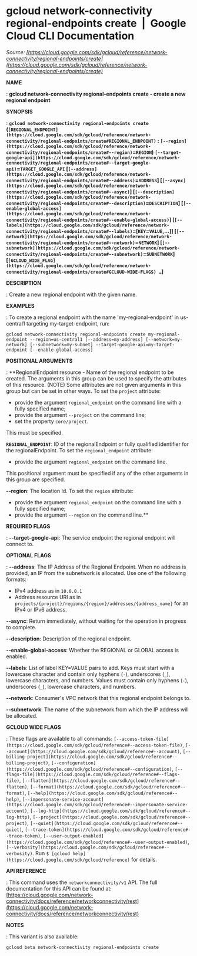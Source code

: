 # gcloud network-connectivity regional-endpoints create  |  Google Cloud CLI Documentation

*Source: [https://cloud.google.com/sdk/gcloud/reference/network-connectivity/regional-endpoints/create](https://cloud.google.com/sdk/gcloud/reference/network-connectivity/regional-endpoints/create)*

**NAME**

: **gcloud network-connectivity regional-endpoints create - create a new regional endpoint**

**SYNOPSIS**

: **`gcloud network-connectivity regional-endpoints create` (`[REGIONAL_ENDPOINT](https://cloud.google.com/sdk/gcloud/reference/network-connectivity/regional-endpoints/create#REGIONAL_ENDPOINT)` : `[--region](https://cloud.google.com/sdk/gcloud/reference/network-connectivity/regional-endpoints/create#--region)`=`REGION`) `[--target-google-api](https://cloud.google.com/sdk/gcloud/reference/network-connectivity/regional-endpoints/create#--target-google-api)`=`TARGET_GOOGLE_API` [`[--address](https://cloud.google.com/sdk/gcloud/reference/network-connectivity/regional-endpoints/create#--address)`=`ADDRESS`] [`[--async](https://cloud.google.com/sdk/gcloud/reference/network-connectivity/regional-endpoints/create#--async)`] [`[--description](https://cloud.google.com/sdk/gcloud/reference/network-connectivity/regional-endpoints/create#--description)`=`DESCRIPTION`] [`[--enable-global-access](https://cloud.google.com/sdk/gcloud/reference/network-connectivity/regional-endpoints/create#--enable-global-access)`] [`[--labels](https://cloud.google.com/sdk/gcloud/reference/network-connectivity/regional-endpoints/create#--labels)`=[`KEY`=`VALUE`,…]] [`[--network](https://cloud.google.com/sdk/gcloud/reference/network-connectivity/regional-endpoints/create#--network)`=`NETWORK`] [`[--subnetwork](https://cloud.google.com/sdk/gcloud/reference/network-connectivity/regional-endpoints/create#--subnetwork)`=`SUBNETWORK`] [`[GCLOUD_WIDE_FLAG](https://cloud.google.com/sdk/gcloud/reference/network-connectivity/regional-endpoints/create#GCLOUD-WIDE-FLAGS) …`]**

**DESCRIPTION**

: Create a new regional endpoint with the given name.

**EXAMPLES**

: To create a regional endpoint with the name 'my-regional-endpoint' in
us-central1 targeting my-target-endpoint, run:

```
gcloud network-connectivity regional-endpoints create my-regional-endpoint --region=us-central1 [--address=my-address] [--network=my-network] [--subnetwork=my-subnet] --target-google-api=my-target-endpoint [--enable-global-access]
```

**POSITIONAL ARGUMENTS**

: **RegionalEndpoint resource - Name of the regional endpoint to be created. The
arguments in this group can be used to specify the attributes of this resource.
(NOTE) Some attributes are not given arguments in this group but can be set in
other ways.
To set the `project` attribute:

- provide the argument `regional_endpoint` on the command line with a
fully specified name;
- provide the argument `--project` on the command line;
- set the property `core/project`.

This must be specified.

**`REGIONAL_ENDPOINT`**:
ID of the regionalEndpoint or fully qualified identifier for the
regionalEndpoint.
To set the `regional_endpoint` attribute:

- provide the argument `regional_endpoint` on the command line.

This positional argument must be specified if any of the other arguments in this
group are specified.

**--region**:
The location Id.
To set the `region` attribute:

- provide the argument `regional_endpoint` on the command line with a
fully specified name;
- provide the argument `--region` on the command line.**

**REQUIRED FLAGS**

: **--target-google-api**:
The service endpoint the regional endpoint will connect to.

**OPTIONAL FLAGS**

: **--address**:
The IP Address of the Regional Endpoint. When no address is provided, an IP from
the subnetwork is allocated. Use one of the following formats:

- IPv4 address as in ``10.0.0.1``
- Address resource URI as in
``projects/{project}/regions/{region}/addresses/{address_name}``
for an IPv4 or IPv6 address.

**--async**:
Return immediately, without waiting for the operation in progress to complete.

**--description**:
Description of the regional endpoint.

**--enable-global-access**:
Whether the REGIONAL or GLOBAL access is enabled.

**--labels**:
List of label KEY=VALUE pairs to add.
Keys must start with a lowercase character and contain only hyphens
(`-`), underscores (`_`), lowercase characters, and
numbers. Values must contain only hyphens (`-`), underscores
(`_`), lowercase characters, and numbers.

**--network**:
Consumer's VPC network that this regional endpoint belongs to.

**--subnetwork**:
The name of the subnetwork from which the IP address will be allocated.

**GCLOUD WIDE FLAGS**

: These flags are available to all commands: `[--access-token-file](https://cloud.google.com/sdk/gcloud/reference#--access-token-file)`,
`[--account](https://cloud.google.com/sdk/gcloud/reference#--account)`, `[--billing-project](https://cloud.google.com/sdk/gcloud/reference#--billing-project)`,
`[--configuration](https://cloud.google.com/sdk/gcloud/reference#--configuration)`,
`[--flags-file](https://cloud.google.com/sdk/gcloud/reference#--flags-file)`,
`[--flatten](https://cloud.google.com/sdk/gcloud/reference#--flatten)`, `[--format](https://cloud.google.com/sdk/gcloud/reference#--format)`, `[--help](https://cloud.google.com/sdk/gcloud/reference#--help)`, `[--impersonate-service-account](https://cloud.google.com/sdk/gcloud/reference#--impersonate-service-account)`,
`[--log-http](https://cloud.google.com/sdk/gcloud/reference#--log-http)`,
`[--project](https://cloud.google.com/sdk/gcloud/reference#--project)`, `[--quiet](https://cloud.google.com/sdk/gcloud/reference#--quiet)`, `[--trace-token](https://cloud.google.com/sdk/gcloud/reference#--trace-token)`, `[--user-output-enabled](https://cloud.google.com/sdk/gcloud/reference#--user-output-enabled)`,
`[--verbosity](https://cloud.google.com/sdk/gcloud/reference#--verbosity)`.
Run `$ [gcloud help](https://cloud.google.com/sdk/gcloud/reference)` for details.

**API REFERENCE**

: This command uses the `networkconnectivity/v1` API. The full
documentation for this API can be found at: [https://cloud.google.com/network-connectivity/docs/reference/networkconnectivity/rest](https://cloud.google.com/network-connectivity/docs/reference/networkconnectivity/rest)

**NOTES**

: This variant is also available:

```
gcloud beta network-connectivity regional-endpoints create
```